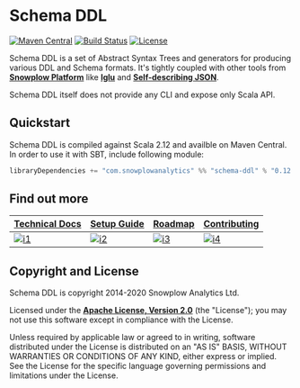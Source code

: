 # Schema DDL

[![Maven Central][maven-badge]][maven-link]
[![Build Status][travis-image]][travis] 
[![License][license-image]][license]

Schema DDL is a set of Abstract Syntax Trees and generators for producing various DDL and Schema formats.
It's tightly coupled with other tools from **[Snowplow Platform][snowplow]** like
**[Iglu][iglu]** and **[Self-describing JSON][self-describing]**.

Schema DDL itself does not provide any CLI and expose only Scala API.

## Quickstart

Schema DDL is compiled against Scala 2.12 and availble on Maven Central. In order to use it with SBT, include following module:

```scala
libraryDependencies += "com.snowplowanalytics" %% "schema-ddl" % "0.12.0"
```


## Find out more

| **[Technical Docs][techdocs]**     | **[Setup Guide][setup]**     | **[Roadmap][roadmap]**           | **[Contributing][contributing]**           |
|-------------------------------------|-------------------------------|-----------------------------------|---------------------------------------------|
| [![i1][techdocs-image]][techdocs] | [![i2][setup-image]][setup] | [![i3][roadmap-image]][roadmap] | [![i4][contributing-image]][contributing] |


## Copyright and License

Schema DDL is copyright 2014-2020 Snowplow Analytics Ltd.

Licensed under the **[Apache License, Version 2.0][license]** (the "License");
you may not use this software except in compliance with the License.

Unless required by applicable law or agreed to in writing, software
distributed under the License is distributed on an "AS IS" BASIS,
WITHOUT WARRANTIES OR CONDITIONS OF ANY KIND, either express or implied.
See the License for the specific language governing permissions and
limitations under the License.


[license-image]: http://img.shields.io/badge/license-Apache--2-blue.svg?style=flat
[license]: http://www.apache.org/licenses/LICENSE-2.0

[maven-badge]: https://maven-badges.herokuapp.com/maven-central/com.snowplowanalytics/schema-ddl_2.12/badge.svg
[maven-link]: https://maven-badges.herokuapp.com/maven-central/com.snowplowanalytics/schema-ddl_2.12

[travis]: https://travis-ci.org/snowplow-incubator/schema-ddl
[travis-image]: https://travis-ci.org/snowplow-incubator/schema-ddl.png?branch=master

[snowplow]: https://github.com/snowplow/snowplow
[iglu]: https://github.com/snowplow/iglu
[self-describing]: http://snowplowanalytics.com/blog/2014/05/15/introducing-self-describing-jsons/

[techdocs]: https://github.com/snowplow/iglu/wiki/
[roadmap]: https://github.com/snowplow/iglu/wiki/Product-roadmap
[setup]: https://github.com/snowplow/iglu/wiki/
[contributing]: https://github.com/snowplow/iglu/wiki/Contributing

[techdocs-image]: https://d3i6fms1cm1j0i.cloudfront.net/github/images/techdocs.png
[setup-image]: https://d3i6fms1cm1j0i.cloudfront.net/github/images/setup.png
[roadmap-image]: https://d3i6fms1cm1j0i.cloudfront.net/github/images/roadmap.png
[contributing-image]: https://d3i6fms1cm1j0i.cloudfront.net/github/images/contributing.png
